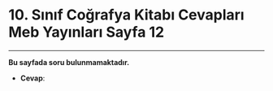 # 10. Sınıf Coğrafya Kitabı Cevapları Meb Yayınları Sayfa 12

---

**Bu sayfada soru bulunmamaktadır.**

-   **Cevap**: